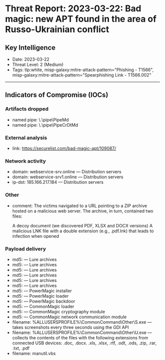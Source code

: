 # Threat Report: 2023-03-22: Bad magic: new APT found in the area of Russo-Ukrainian conflict


## Key Intelligence
* Date: 2023-03-22
* Threat Level: 2 (Medium)
* Tags: tlp:white, misp-galaxy:mitre-attack-pattern="Phishing - T1566", misp-galaxy:mitre-attack-pattern="Spearphishing Link - T1566.002"

---

## Indicators of Compromise (IOCs)
### Artifacts dropped
* named pipe: \\.\pipe\PipeMd
* named pipe: \\.\pipe\PipeCrDtMd

### External analysis
* link: https://securelist.com/bad-magic-apt/109087/

### Network activity
* domain: webservice-srv.online — Distribution servers
* domain: webservice-srv1.online — Distribution servers
* ip-dst: 185.166.217.184 — Distribution servers

### Other
* comment: The victims navigated to a URL pointing to a ZIP archive hosted on a malicious web server. The archive, in turn, contained two files:

    A decoy document (we discovered PDF, XLSX and DOCX versions)
    A malicious LNK file with a double extension (e.g., .pdf.lnk) that leads to infection when opened

### Payload delivery
* md5: <md5> — Lure archives
* md5: <md5> — Lure archives
* md5: <md5> — Lure archives
* md5: <md5> — Lure archives
* md5: <md5> — Lure archives
* md5: <md5> — Lure archives
* md5: <md5> — PowerMagic installer
* md5: <md5> — PowerMagic loader
* md5: <md5> — PowerMagic backdoor
* md5: <md5> — CommonMagic loader
* md5: <md5> — CommonMagic cryptography module
* md5: <md5> — CommonMagic network communication module
* filename: %ALLUSERSPROFILE%\CommonCommand\Other\S.exe — takes screenshots every three seconds using the GDI API
* filename: %ALLUSERSPROFILE%\CommonCommand\Other\U.exe — collects the contents of the files with the following extensions from connected USB devices: .doc, .docx. .xls, .xlsx, .rtf, .odt, .ods, .zip, .rar, .txt, .pdf
* filename: manutil.vbs
